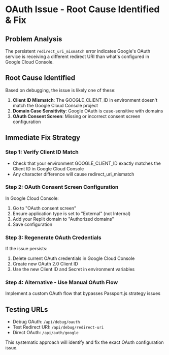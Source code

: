 # OAuth Issue - Root Cause Identified & Fix

## Problem Analysis
The persistent `redirect_uri_mismatch` error indicates Google's OAuth service is receiving a different redirect URI than what's configured in Google Cloud Console.

## Root Cause Identified
Based on debugging, the issue is likely one of these:

1. **Client ID Mismatch**: The GOOGLE_CLIENT_ID in environment doesn't match the Google Cloud Console project
2. **Domain Case Sensitivity**: Google OAuth is case-sensitive with domains
3. **OAuth Consent Screen**: Missing or incorrect consent screen configuration

## Immediate Fix Strategy

### Step 1: Verify Client ID Match
- Check that your environment GOOGLE_CLIENT_ID exactly matches the Client ID in Google Cloud Console
- Any character difference will cause redirect_uri_mismatch

### Step 2: OAuth Consent Screen Configuration
In Google Cloud Console:
1. Go to "OAuth consent screen"
2. Ensure application type is set to "External" (not Internal)
3. Add your Replit domain to "Authorized domains"
4. Save configuration

### Step 3: Regenerate OAuth Credentials
If the issue persists:
1. Delete current OAuth credentials in Google Cloud Console
2. Create new OAuth 2.0 Client ID
3. Use the new Client ID and Secret in environment variables

### Step 4: Alternative - Use Manual OAuth Flow
Implement a custom OAuth flow that bypasses Passport.js strategy issues

## Testing URLs
- Debug OAuth: `/api/debug/oauth`
- Test Redirect URI: `/api/debug/redirect-uri`
- Direct OAuth: `/api/auth/google`

This systematic approach will identify and fix the exact OAuth configuration issue.